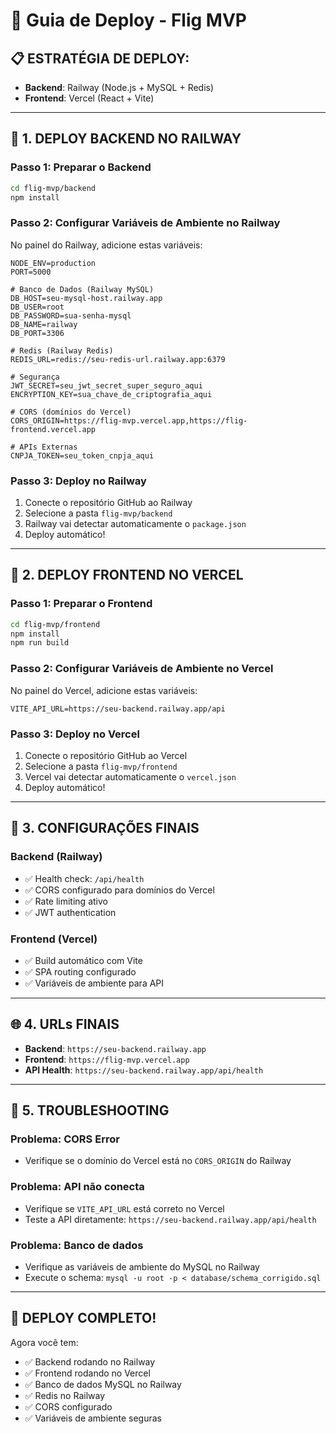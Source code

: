 # 🚀 Guia de Deploy - Flig MVP

## 📋 **ESTRATÉGIA DE DEPLOY:**
- **Backend**: Railway (Node.js + MySQL + Redis)
- **Frontend**: Vercel (React + Vite)

---

## 🚂 **1. DEPLOY BACKEND NO RAILWAY**

### **Passo 1: Preparar o Backend**
```bash
cd flig-mvp/backend
npm install
```

### **Passo 2: Configurar Variáveis de Ambiente no Railway**
No painel do Railway, adicione estas variáveis:

```env
NODE_ENV=production
PORT=5000

# Banco de Dados (Railway MySQL)
DB_HOST=seu-mysql-host.railway.app
DB_USER=root
DB_PASSWORD=sua-senha-mysql
DB_NAME=railway
DB_PORT=3306

# Redis (Railway Redis)
REDIS_URL=redis://seu-redis-url.railway.app:6379

# Segurança
JWT_SECRET=seu_jwt_secret_super_seguro_aqui
ENCRYPTION_KEY=sua_chave_de_criptografia_aqui

# CORS (domínios do Vercel)
CORS_ORIGIN=https://flig-mvp.vercel.app,https://flig-frontend.vercel.app

# APIs Externas
CNPJA_TOKEN=seu_token_cnpja_aqui
```

### **Passo 3: Deploy no Railway**
1. Conecte o repositório GitHub ao Railway
2. Selecione a pasta `flig-mvp/backend`
3. Railway vai detectar automaticamente o `package.json`
4. Deploy automático!

---

## 🎨 **2. DEPLOY FRONTEND NO VERCEL**

### **Passo 1: Preparar o Frontend**
```bash
cd flig-mvp/frontend
npm install
npm run build
```

### **Passo 2: Configurar Variáveis de Ambiente no Vercel**
No painel do Vercel, adicione estas variáveis:

```env
VITE_API_URL=https://seu-backend.railway.app/api
```

### **Passo 3: Deploy no Vercel**
1. Conecte o repositório GitHub ao Vercel
2. Selecione a pasta `flig-mvp/frontend`
3. Vercel vai detectar automaticamente o `vercel.json`
4. Deploy automático!

---

## 🔧 **3. CONFIGURAÇÕES FINAIS**

### **Backend (Railway)**
- ✅ Health check: `/api/health`
- ✅ CORS configurado para domínios do Vercel
- ✅ Rate limiting ativo
- ✅ JWT authentication

### **Frontend (Vercel)**
- ✅ Build automático com Vite
- ✅ SPA routing configurado
- ✅ Variáveis de ambiente para API

---

## 🌐 **4. URLs FINAIS**

- **Backend**: `https://seu-backend.railway.app`
- **Frontend**: `https://flig-mvp.vercel.app`
- **API Health**: `https://seu-backend.railway.app/api/health`

---

## 🚨 **5. TROUBLESHOOTING**

### **Problema: CORS Error**
- Verifique se o domínio do Vercel está no `CORS_ORIGIN` do Railway

### **Problema: API não conecta**
- Verifique se `VITE_API_URL` está correto no Vercel
- Teste a API diretamente: `https://seu-backend.railway.app/api/health`

### **Problema: Banco de dados**
- Verifique as variáveis de ambiente do MySQL no Railway
- Execute o schema: `mysql -u root -p < database/schema_corrigido.sql`

---

## 🎉 **DEPLOY COMPLETO!**

Agora você tem:
- ✅ Backend rodando no Railway
- ✅ Frontend rodando no Vercel
- ✅ Banco de dados MySQL no Railway
- ✅ Redis no Railway
- ✅ CORS configurado
- ✅ Variáveis de ambiente seguras
